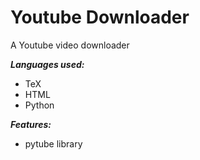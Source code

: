 # Youtube Downloader
 A Youtube video downloader
 
 ***Languages used:***
 - TeX
 - HTML
 - Python

 ***Features:***
 - pytube library
